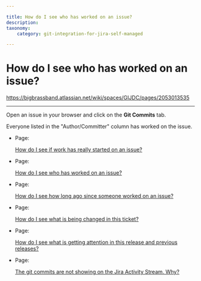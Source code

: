 ```yaml
---

title: How do I see who has worked on an issue?
description:
taxonomy:
    category: git-integration-for-jira-self-managed

---
```


# How do I see who has worked on an issue?

<https://bigbrassband.atlassian.net/wiki/spaces/GIJDC/pages/2053013535>

* * *

Open an issue in your browser and click on the **Git Commits** tab.

Everyone listed in the "Author/Committer" column has worked on the issue.

*   Page:
    
    [How do I see if work has really started on an issue?](/wiki/spaces/GIJDC/pages/2053079047)
    
*   Page:
    
    [How do I see who has worked on an issue?](/wiki/spaces/GIJDC/pages/2053013535)
    
*   Page:
    
    [How do I see how long ago since someone worked on an issue?](/wiki/spaces/GIJDC/pages/2052915274)
    
*   Page:
    
    [How do I see what is being changed in this ticket?](/wiki/spaces/GIJDC/pages/2052816914)
    
*   Page:
    
    [How do I see what is getting attention in this release and previous releases?](/wiki/spaces/GIJDC/pages/2052784140)
    
*   Page:
    
    [The git commits are not showing on the Jira Activity Stream. Why?](/wiki/spaces/GIJDC/pages/2052915284)
